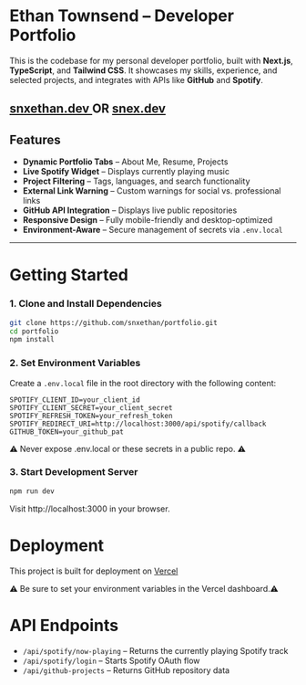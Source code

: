 # Ethan Townsend – Developer Portfolio

This is the codebase for my personal developer portfolio, built with **Next.js**, **TypeScript**, and **Tailwind CSS**. It showcases my skills, experience, and selected projects, and integrates with APIs like **GitHub** and **Spotify**.

[snxethan.dev
](https://www.snxethan.dev/) OR 
[snex.dev](https://www.snex.dev)
---

## Features

- **Dynamic Portfolio Tabs** – About Me, Resume, Projects  
- **Live Spotify Widget** – Displays currently playing music  
- **Project Filtering** – Tags, languages, and search functionality  
- **External Link Warning** – Custom warnings for social vs. professional links  
- **GitHub API Integration** – Displays live public repositories  
- **Responsive Design** – Fully mobile-friendly and desktop-optimized  
- **Environment-Aware** – Secure management of secrets via `.env.local`  

---

# Getting Started

### 1. Clone and Install Dependencies

```bash
git clone https://github.com/snxethan/portfolio.git
cd portfolio
npm install
```
### 2. Set Environment Variables

Create a `.env.local` file in the root directory with the following content:

```env
SPOTIFY_CLIENT_ID=your_client_id
SPOTIFY_CLIENT_SECRET=your_client_secret
SPOTIFY_REFRESH_TOKEN=your_refresh_token
SPOTIFY_REDIRECT_URI=http://localhost:3000/api/spotify/callback
GITHUB_TOKEN=your_github_pat
```

⚠️ Never expose .env.local or these secrets in a public repo. ⚠️

### 3. Start Development Server

```bash
npm run dev
```
Visit http://localhost:3000 in your browser.

# Deployment

This project is built for deployment on [Vercel](https://vercel.com)

⚠️ Be sure to set your environment variables in the Vercel dashboard.⚠️



# API Endpoints

- `/api/spotify/now-playing` – Returns the currently playing Spotify track  
- `/api/spotify/login` – Starts Spotify OAuth flow  
- `/api/github-projects` – Returns GitHub repository data



